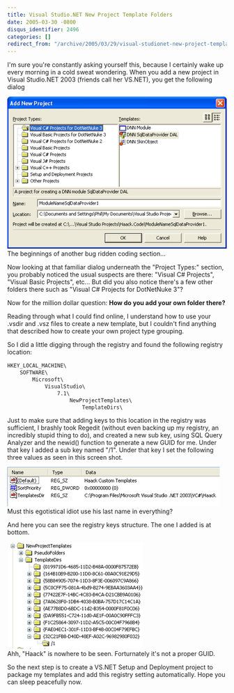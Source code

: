 ```yaml
---
title: Visual Studio.NET New Project Template Folders
date: 2005-03-30 -0800
disqus_identifier: 2496
categories: []
redirect_from: "/archive/2005/03/29/visual-studionet-new-project-template-folders.aspx/"
---
```


I'm sure you're constantly asking yourself this, because I certainly
wake up every morning in a cold sweat wondering. When you add a new
project in Visual Studio.NET 2003 (friends call her VS.NET), you get the
following dialog

![Add New Dialog](/images/AddProjectDialog.gif) \
 The beginnings of another bug ridden coding section...

Now looking at that familiar dialog underneath the "Project Types:"
section, you probably noticed the usual suspects are there: "Visual C\#
Projects", "Visual Basic Projects", etc... But did you also notice
there's a few other folders there such as "Visual C\# Projects for
DotNetNuke 3"?

Now for the million dollar question: **How do you add your own folder
there?**

Reading through what I could find online, I understand how to use your
.vsdir and .vsz files to create a new template, but I couldn't find
anything that described how to create your own project type grouping.

So I did a little digging through the registry and found the following
registry location:

    HKEY_LOCAL_MACHINE\
        SOFTWARE\
            Microsoft\
                VisualStudio\
                    7.1\
                        NewProjectTemplates\
                            TemplateDirs\

Just to make sure that adding keys to this location in the registry was
sufficient, I brashly took Regedit (without even backing up my registry,
an incredibly stupid thing to do), and created a new sub key, using SQL
Query Analyzer and the newid() function to generate a new GUID for me.
Under that key I added a sub key named "/1". Under that key I set the
following three values as seen in this screen shot.

![Registry Settings](/images/VSTemplateDirRegistrySettings.gif) \
 Must this egotistical idiot use his last name in everything?

And here you can see the registry keys structure. The one I added is at
bottom.

![Registry Keys](/images/VSTemplateDirRegistryKeys.gif) \
 Ahh, "Haack" is nowhere to be seen. Forturnately it's not a proper
GUID.

So the next step is to create a VS.NET Setup and Deployment project to
package my templates and add this registry setting automatically. Hope
you can sleep peacefully now.

